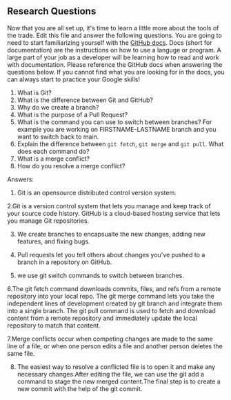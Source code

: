## Research Questions 

Now that you are all set up, it's time to learn a little more about the tools of the trade. Edit this file and answer the following questions. You are going to need to start familiarizing yourself with the [GitHub docs](https://docs.github.com/en). Docs (short for documentation) are the instructions on how to use a languge or program. A large part of your job as a developer will be learning how to read and work with documentation. Please reference the GitHub docs when answering the questions below. If you cannot find what you are looking for in the docs, you can always start to practice your Google skills!

1. What is Git?
2. What is the difference between Git and GitHub?
3. Why do we create a branch? 
4. What is the purpose of a Pull Request?
5. What is the command you can use to switch between branches? For example you are working on FIRSTNAME-LASTNAME branch and you want to switch back to main.
6. Explain the difference between `git fetch`, `git merge` and `git pull`. What does each command do?
7. What is a merge conflict?
8. How do you resolve a merge conflict?

Answers:
1. Git is an opensource distributed control version system.

2.Git is a version control system that lets you manage and keep track of your source code history. GitHub is a cloud-based hosting service that lets you manage Git repositories.

3. We create branches to encapsualte the new changes, adding new features, and fixing bugs. 

4. Pull requests let you tell others about changes you've pushed to a branch in a repository on GitHub.

5. we use git switch commands to switch between branches. 

6.The git fetch command downloads commits, files, and refs from a remote repository into your local repo. 
The git merge command lets you take the independent lines of development created by git branch and integrate them into a single branch.
The git pull command is used to fetch and download content from a remote repository and immediately update the local repository to match that content.

7.Merge conflicts occur when competing changes are made to the same line of a file, or when one person edits a file and another person deletes the same file.

8. The easiest way to resolve a conflicted file is to open it and make any necessary changes.After editing the file, we can use the git add a command to stage the new merged content.The final step is to create a new commit with the help of the git commit.



